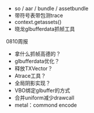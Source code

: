 - so / aar / bundle / assetbundle
- 带符号表带包测trace
- context.getassets()
- 晓龙glbufferdata抓帧工具

0810周报
- 拿什么抓帧高德的？
- glbufferdata优化？
- 释放TXVector？
- Atrace工具？
- 全局阴影实现？
- VBO绑定glbuffer的方式
- 合并uniform减少drawcall
- metal：commond encode



